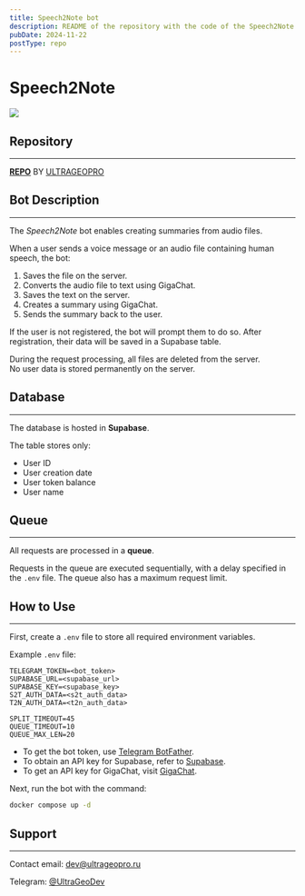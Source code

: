 ```yaml
---
title: Speech2Note bot
description: README of the repository with the code of the Speech2Note telegram bot, which allows you to create .md notes from an audio file
pubDate: 2024-11-22
postType: repo
---
```

# Speech2Note

![](https://i.ibb.co/pWB6G4S/Untitled.jpg)
## Repository
---

**[REPO](https://github.com/ultrageopro/Speech2Note)** BY [ULTRAGEOPRO](https://github.com/ultrageopro)
## Bot Description
---
The _Speech2Note_ bot enables creating 
summaries from audio files.

When a user sends a voice message or an audio file containing human speech, the bot:

1. Saves the file on the server.
2. Converts the audio file to text using GigaChat.
3. Saves the text on the server.
4. Creates a summary using GigaChat.
5. Sends the summary back to the user.

If the user is not registered, the bot will prompt them 
to do so. After registration, their data will be 
saved in a Supabase table.

During the request processing, all files are deleted from the server.  
No user data is stored permanently on the server.

## Database
---
The database is hosted in **Supabase**.

The table stores only:

- User ID
- User creation date
- User token balance
- User name

## Queue
---
All requests are processed in a **queue**.

Requests in the queue are executed sequentially, with a delay specified in the `.env` file.  The queue also has a maximum request limit.

## How to Use
---
First, create a `.env` file to store all required environment variables.

Example `.env` file:

```
TELEGRAM_TOKEN=<bot_token>  
SUPABASE_URL=<supabase_url>  
SUPABASE_KEY=<supabase_key>  
S2T_AUTH_DATA=<s2t_auth_data>  
T2N_AUTH_DATA=<t2n_auth_data>  

SPLIT_TIMEOUT=45  
QUEUE_TIMEOUT=10  
QUEUE_MAX_LEN=20  
```

- To get the bot token, use [Telegram BotFather](https://telegram.me/BotFather).
- To obtain an API key for Supabase, refer to [Supabase](https://supabase.com/docs).
- To get an API key for GigaChat, visit [GigaChat](https://developers.sber.ru/).

Next, run the bot with the command:

```bash
docker compose up -d  
```

## Support
---
Contact email: [dev@ultrageopro.ru](mailto:dev@ultrageopro.ru)

Telegram: [@UltraGeoDev](https://t.me/UltraGeoDev)